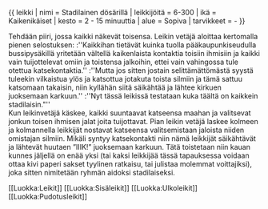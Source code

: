 {{ leikki
 | nimi          = Stadilainen dösärillä
 | leikkijöitä   = 6-300
 | ikä           = Kaikenikäiset
 | kesto         = 2 - 15 minuuttia
 | alue          = Sopiva
 | tarvikkeet    = -
}}

Tehdään piiri, jossa kaikki näkevät toisensa. Leikin vetäjä aloittaa kertomalla pienen selostuksen:
:''Kaikkihan tietävät kuinka tuolla pääkaupunkiseudulla bussipysäkillä yritetään vältellä kaikenlaista kontaktia toisiin ihmisiin ja kaikki vain tuijottelevat omiin ja toistensa jalkoihin, ettei vain vahingossa tule otettua katsekontaktia.''
:''Mutta jos sitten jostain selittämättömästä syystä tuleekin vilkaistua ylös ja katsottua jotakuta toista silmiin ja tämä sattuu katsomaan takaisin, niin kyllähän siitä säikähtää ja lähtee kirkuen juoksemaan karkuun.''
:''Nyt tässä leikissä testataan kuka täältä on kaikkein stadilaisin."''
<br>
Kun leikinvetäjä käskee, kaikki suuntaavat katseensa maahan ja valitsevat jonkun toisen ihmisen jalat joita tuijottavat. Pian leikin vetäjä laskee kolmeen ja kolmannella leikkijät nostavat katseensa valitsemistaan jaloista niiden omistajan silmiin. Mikäli syntyy katsekontakti niin nämä leikkijät säikähtävät ja lähtevät huutaen ”IIIK!” juoksemaan karkuun. Tätä toistetaan niin kauan kunnes jäljellä on enää yksi (tai kaksi leikkijää tässä tapauksessa voidaan ottaa kivi paperi sakset tyylinen ratkaisu, tai julistaa molemmat voittajiksi), joka sitten nimitetään ryhmän aidoksi stadilaiseksi.

[[Luokka:Leikit]]
[[Luokka:Sisäleikit]]
[[Luokka:Ulkoleikit]]
[[Luokka:Pudotusleikit]]
